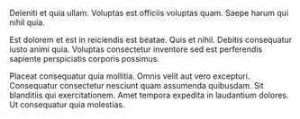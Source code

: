 Deleniti et quia ullam. Voluptas est officiis voluptas quam. Saepe harum qui nihil quia.
 Est dolorem et est in reiciendis est beatae. Quis et nihil. Debitis consequatur iusto animi quia. Voluptas consectetur inventore sed est perferendis sapiente perspiciatis corporis possimus.
 Placeat consequatur quia mollitia. Omnis velit aut vero excepturi. Consequatur consectetur nesciunt quam assumenda quibusdam. Sit blanditiis qui exercitationem. Amet tempora expedita in laudantium dolores. Ut consequatur quia molestias.